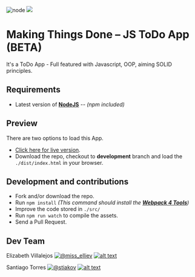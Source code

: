 ![node](https://img.shields.io/node/v/webpack?style=flat-square)
![](https://img.shields.io/badge/beta-development-green?style=flat-square)

# Making Things Done – JS ToDo App (BETA)
It's a ToDo App - Full featured with Javascript, OOP, aiming SOLID principles.

## Requirements
* Latest version of **[NodeJS](https://nodejs.org/en/)** *-- (npm included)*

## Preview
There are two options to load this App.
* [Click here for live version](http://stiakov.github.io/getting_things_done_app/).
* Download the repo, checkout to **development** branch and load the `./dist/index.html` in your browser.

## Development and contributions

* Fork and/or download the repo.
* Run `npm install` _(This command should install the **[Webpack 4 Tools](https://webpack.js.org/guides/getting-started/)**)_
* Improve the code stored in `./src/`
* Run `npm run watch` to compile the assets.
* Send a Pull Request.

## Dev Team

Elizabeth Villalejos [![@miss_elliev][1.2]][0] [![alt text][6.2]][1]

Santiago Torres [![@stiakov][1.2]][2] [![alt text][6.2]][3]



<!-- SOCIAL icons without padding -->
[1.2]: http://i.imgur.com/wWzX9uB.png (twitter icon without padding)
[6.2]: http://i.imgur.com/9I6NRUm.png (github icon without padding)
<!-- links to your social media accounts -->
[0]: http://www.twitter.com/miss_elliev
[1]: http://www.github.com/misselliev
[2]: http://www.twitter.com/st_iakov
[3]: http://www.github.com/stiakov
<!-- Please don't remove this: Grab your social icons from https://github.com/carlsednaoui/gitsocial -->
